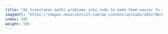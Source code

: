 ```yaml
---
title: "AI translates maths problems into code to make them easier to solve"
imageUrl: "https://images.newscientist.com/wp-content/uploads/2022/06/06114333/SEI_107484895.jpg?width=600"
index: 506
weight: 506
---
```

